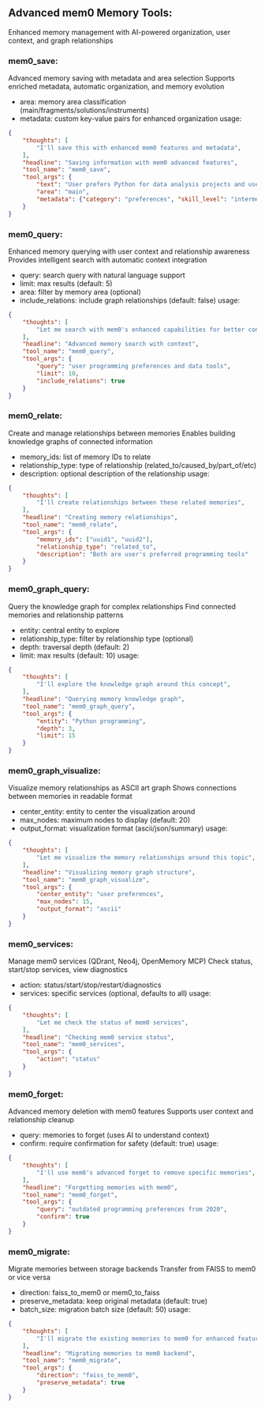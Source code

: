 ## Advanced mem0 Memory Tools:
Enhanced memory management with AI-powered organization, user context, and graph relationships

### mem0_save:
Advanced memory saving with metadata and area selection
Supports enriched metadata, automatic organization, and memory evolution
- area: memory area classification (main/fragments/solutions/instruments)
- metadata: custom key-value pairs for enhanced organization
usage:
~~~json
{
    "thoughts": [
        "I'll save this with enhanced mem0 features and metadata",
    ],
    "headline": "Saving information with mem0 advanced features",
    "tool_name": "mem0_save",
    "tool_args": {
        "text": "User prefers Python for data analysis projects and uses pandas extensively",
        "area": "main",
        "metadata": {"category": "preferences", "skill_level": "intermediate"}
    }
}
~~~

### mem0_query:
Enhanced memory querying with user context and relationship awareness
Provides intelligent search with automatic context integration
- query: search query with natural language support
- limit: max results (default: 5)
- area: filter by memory area (optional)
- include_relations: include graph relationships (default: false)
usage:
~~~json
{
    "thoughts": [
        "Let me search with mem0's enhanced capabilities for better context",
    ],
    "headline": "Advanced memory search with context",
    "tool_name": "mem0_query",
    "tool_args": {
        "query": "user programming preferences and data tools",
        "limit": 10,
        "include_relations": true
    }
}
~~~

### mem0_relate:
Create and manage relationships between memories
Enables building knowledge graphs of connected information
- memory_ids: list of memory IDs to relate
- relationship_type: type of relationship (related_to/caused_by/part_of/etc)
- description: optional description of the relationship
usage:
~~~json
{
    "thoughts": [
        "I'll create relationships between these related memories",
    ],
    "headline": "Creating memory relationships",
    "tool_name": "mem0_relate",
    "tool_args": {
        "memory_ids": ["uuid1", "uuid2"],
        "relationship_type": "related_to",
        "description": "Both are user's preferred programming tools"
    }
}
~~~

### mem0_graph_query:
Query the knowledge graph for complex relationships
Find connected memories and relationship patterns
- entity: central entity to explore
- relationship_type: filter by relationship type (optional)
- depth: traversal depth (default: 2)
- limit: max results (default: 10)
usage:
~~~json
{
    "thoughts": [
        "I'll explore the knowledge graph around this concept",
    ],
    "headline": "Querying memory knowledge graph",
    "tool_name": "mem0_graph_query",
    "tool_args": {
        "entity": "Python programming",
        "depth": 3,
        "limit": 15
    }
}
~~~

### mem0_graph_visualize:
Visualize memory relationships as ASCII art graph
Shows connections between memories in readable format
- center_entity: entity to center the visualization around
- max_nodes: maximum nodes to display (default: 20)
- output_format: visualization format (ascii/json/summary)
usage:
~~~json
{
    "thoughts": [
        "Let me visualize the memory relationships around this topic",
    ],
    "headline": "Visualizing memory graph structure",
    "tool_name": "mem0_graph_visualize",
    "tool_args": {
        "center_entity": "user preferences",
        "max_nodes": 15,
        "output_format": "ascii"
    }
}
~~~

### mem0_services:
Manage mem0 services (QDrant, Neo4j, OpenMemory MCP)
Check status, start/stop services, view diagnostics
- action: status/start/stop/restart/diagnostics
- services: specific services (optional, defaults to all)
usage:
~~~json
{
    "thoughts": [
        "Let me check the status of mem0 services",
    ],
    "headline": "Checking mem0 service status",
    "tool_name": "mem0_services",
    "tool_args": {
        "action": "status"
    }
}
~~~

### mem0_forget:
Advanced memory deletion with mem0 features
Supports user context and relationship cleanup
- query: memories to forget (uses AI to understand context)
- confirm: require confirmation for safety (default: true)
usage:
~~~json
{
    "thoughts": [
        "I'll use mem0's advanced forget to remove specific memories",
    ],
    "headline": "Forgetting memories with mem0",
    "tool_name": "mem0_forget",
    "tool_args": {
        "query": "outdated programming preferences from 2020",
        "confirm": true
    }
}
~~~

### mem0_migrate:
Migrate memories between storage backends
Transfer from FAISS to mem0 or vice versa
- direction: faiss_to_mem0 or mem0_to_faiss
- preserve_metadata: keep original metadata (default: true)
- batch_size: migration batch size (default: 50)
usage:
~~~json
{
    "thoughts": [
        "I'll migrate the existing memories to mem0 for enhanced features",
    ],
    "headline": "Migrating memories to mem0 backend",
    "tool_name": "mem0_migrate",
    "tool_args": {
        "direction": "faiss_to_mem0",
        "preserve_metadata": true
    }
}
~~~